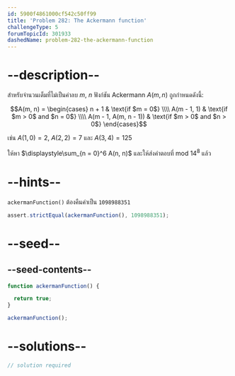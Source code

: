 ```yaml
---
id: 5900f4861000cf542c50ff99
title: 'Problem 282: The Ackermann function'
challengeType: 5
forumTopicId: 301933
dashedName: problem-282-the-ackermann-function
---
```


# --description--

สำหรับจำนวนเต็มที่ไม่เป็นค่าลบ $m$, $n$ ฟังก์ชัน Ackermann $A(m, n)$ ถูกกำหนดดังนี้:

$$A(m, n) =
\begin{cases}
n + 1                 & \text{if $m = 0$}             \\\\
A(m - 1, 1)           & \text{if $m > 0$ and $n = 0$} \\\\
A(m - 1, A(m, n - 1)) & \text{if $m > 0$ and $n > 0$}
\end{cases}$$

เช่น $A(1, 0) = 2$, $A(2, 2) = 7$ และ $A(3, 4) = 125$

ให้หา $\displaystyle\sum_{n = 0}^6 A(n, n)$ และให้ส่งคำตอบที่ mod ${14}^8$ แล้ว

# --hints--

`ackermanFunction()` ต้องคืนค่าเป็น `1098988351`

```js
assert.strictEqual(ackermanFunction(), 1098988351);
```

# --seed--

## --seed-contents--

```js
function ackermanFunction() {

  return true;
}

ackermanFunction();
```

# --solutions--

```js
// solution required
```
